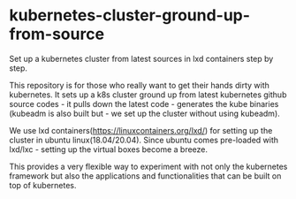 # kubernetes-cluster-ground-up-from-source
Set up a kubernetes cluster from latest sources in lxd containers step by step.

This repository is for those who really want to get their hands dirty with kubernetes. It sets up a k8s cluster ground up from latest kubernetes github source codes - it pulls down the latest code - generates the kube binaries (kubeadm is also built but - we set up the cluster without using kubeadm). 

We use lxd containers(https://linuxcontainers.org/lxd/) for setting up the cluster in ubuntu linux(18.04/20.04). Since ubuntu comes pre-loaded with lxd/lxc - setting up the virtual boxes become a breeze.

This provides a very flexible way to experiment with not only the kubernetes framework but also the applications and functionalities that can be built on top of kubernetes.



